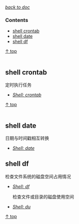 [*back to doc*](https://github.com/malw2020/learn/tree/master/doc#contents)<br>

### Contents

- [shell crontab](#shell-crontab)
- [shell date](#shell-date)
- [shell df](#shell-df)

[↑ top](#contents)
<br><br>


## shell crontab

  定时执行任务
- [*Shell: crontab*](https://github.com/malw2020/learn/tree/master/doc/shell/crontab)

[↑ top](#contents)
<br><br>

## shell date

  日期与时间戳相互转换
- [*Shell: date*](https://github.com/malw2020/learn/tree/master/doc/shell/date)

## shell df

  检查文件系统的磁盘空间占用情况
- [*Shell: df*](https://github.com/malw2020/learn/tree/master/doc/shell/df)

  检查文件或目录的磁盘使用空间
- [*Shell: du*](https://github.com/malw2020/learn/tree/master/doc/shell/du)

[↑ top](#contents)
<br><br>



